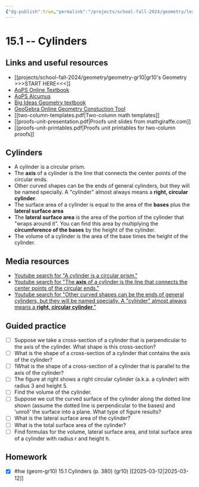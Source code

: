 ```yaml
---
{"dg-publish":true,"permalink":"/projects/school-fall-2024/geometry/lessons/15-1-cylinders/"}
---
```



#  15.1 -- Cylinders

## Links and useful resources 

- [[projects/school-fall-2024/geometry/geometry-gr10\|gr10's Geometry >>>START HERE<<<]]
- [AoPS Online Textbook](https://artofproblemsolving.com/ebooks/intro-geometry-ebook/c0toc)
- [AoPS Alcumus](https://artofproblemsolving.com/teacher/students)
- [Big Ideas Geometry textbook](https://bim.easyaccessmaterials.com/?level=12)
- [GeoGebra Online Geometry Constuction Tool](https://www.geogebra.org/geometry?lang=en/)
- [[two-column-templates.pdf|Two-column math templates]]
- [[proofs-unit-presentation.pdf|Proofs unit slides from mathgiraffe.com]]
- [[proofs-unit-printables.pdf|Proofs unit printables for two-column proofs]]



## Cylinders

- A cylinder is a circular prism. 
- The **axis** of a cylinder is the line that connects the center points of the circular ends. 
- Other curved shapes can be the ends of general cylinders, but they will be named specially. A "cylinder" almost always means a **right, circular cylinder**. 
- The surface area of a cylinder is equal to the area of the **bases** plus the **lateral surface area**
- The **lateral surface area** is the area of the portion of the cylinder that "wraps around it". You can find this area by multiplying the **circumference of the bases** by the height of the cylinder.
- The volume of a cylinder is the area of the base times the height of the cylinder.

## Media resources

- [Youtube search for "A cylinder is a circular prism."](https://www.youtube.com/results?search_query=A%20cylinder%20is%20a%20circular%20prism.) 
- [Youtube search for "The **axis** of a cylinder is the line that connects the center points of the circular ends."](https://www.youtube.com/results?search_query=The%20**axis**%20of%20a%20cylinder%20is%20the%20line%20that%20connects%20the%20center%20points%20of%20the%20circular%20ends.) 
- [Youtube search for "Other curved shapes can be the ends of general cylinders, but they will be named specially. A "cylinder" almost always means a **right, circular cylinder**."](https://www.youtube.com/results?search_query=Other%20curved%20shapes%20can%20be%20the%20ends%20of%20general%20cylinders,%20but%20they%20will%20be%20named%20specially.%20A%20%22cylinder%22%20almost%20always%20means%20a%20**right,%20circular%20cylinder**.) 

## Guided practice


- [ ] Suppose we take a cross-section of a cylinder that is perpendicular to the axis of the cylinder. What shape is this cross-section?   
- [ ] What is the shape of a cross-section of a cylinder that contains the axis of the cylinder?   
- [ ] 1What is the shape of a cross-section of a cylinder that is parallel to the axis of the cylinder?   
- [ ] The figure at right shows a right circular cylinder (a.k.a. a cylinder) with radius 3 and height 5.   
- [ ] Find the volume of the cylinder.   
- [ ] Suppose we cut the curved surface of the cylinder along the dotted line shown (assume the dotted line is perpendicular to the bases) and ‘unroll’ the surface into a plane. What type of figure results?   
- [ ] What is the lateral surface area of the cylinder?  
- [ ] What is the total surface area of the cylinder?   
- [ ] Find formulas for the volume, lateral surface area, and total surface area of a cylinder with radius r and height h.  

## Homework

- [x] #hw (geom-gr10) 15.1 Cylinders  (p. 380) (gr10) [[2025-03-12\|2025-03-12]]


